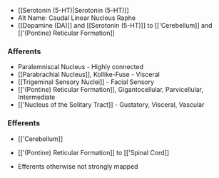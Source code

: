 - [[Serotonin (5-HT)|Serotonin (5-HT)]]
- Alt Name: Caudal Linear Nucleus Raphe
- [[Dopamine (DA)]] and [[Serotonin (5-HT)]] to [['Cerebellum]] and [['(Pontine) Reticular Formation]]
### Afferents
- Paralemniscal Nucleus - Highly connected
- [[Parabrachial Nucleus]], Kollike-Fuse - Visceral
- [[Trigeminal Sensory Nuclei]] - Facial Sensory
- [['(Pontine) Reticular Formation]], Gigantocellular, Parvicellular, Intermediate
- [['Nucleus of the Solitary Tract]] - Gustatory, Visceral, Vascular
### Efferents
- [['Cerebellum]]
- [['(Pontine) Reticular Formation]] to [['Spinal Cord]]

- Efferents otherwise not strongly mapped